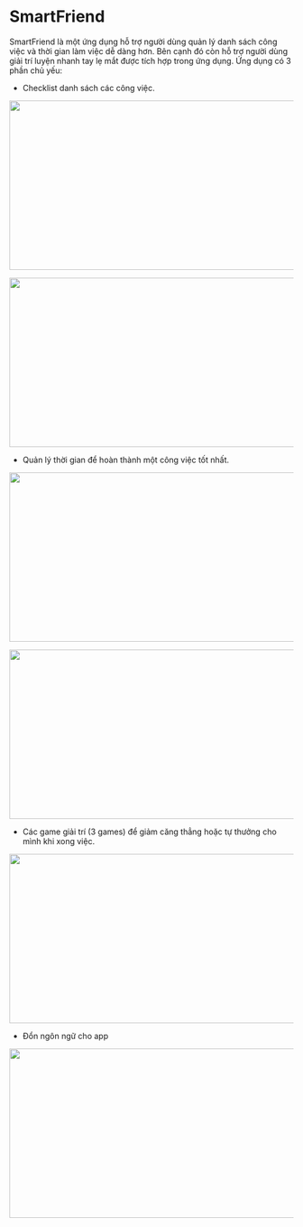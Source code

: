 # SmartFriend
SmartFriend là một ứng dụng hỗ trợ người dùng quản lý danh sách công việc và thời gian làm việc dễ dàng hơn. Bên cạnh đó còn hỗ trợ người dùng giải trí luyện nhanh tay lẹ mắt được tích hợp trong ứng dụng. Ứng dụng có 3 phần chủ yếu:
- Checklist danh sách các công việc.


<p align="center"><img src="https://scontent.fsgn5-6.fna.fbcdn.net/v/t1.0-9/36728123_849595755233147_287045441919385600_o.jpg?_nc_cat=0&oh=5c29b51aa96fea187ab0f5d3e3d8278a&oe=5BD20FE9"width="550" height="300"></p>

<p align="center"><img src="https://scontent.fsgn5-6.fna.fbcdn.net/v/t1.0-9/36768761_849595745233148_2226382038313730048_o.jpg?_nc_cat=0&oh=413e207340142147f816396236698841&oe=5B9E90C0"width="550" height="300"></p>

- Quản lý thời gian để hoàn thành một công việc tốt nhất.

<p align="center"><img src="https://scontent.fsgn5-6.fna.fbcdn.net/v/t1.0-9/36719029_849595728566483_5365541706173251584_o.jpg?_nc_cat=0&oh=7e996fb133bbc74e9838a4fe1a690e09&oe=5BE0912B"width="550" height="300"></p>

<p align="center"><img src="https://scontent.fsgn5-6.fna.fbcdn.net/v/t1.0-9/36861974_849595665233156_3117607487608455168_o.jpg?_nc_cat=0&oh=1b059fc7f2b7b56d950d9b8249ccbf9f&oe=5BEBC6F6"width="550" height="300"></p>

- Các game giải trí (3 games) để giảm căng thẳng hoặc tự thưởng cho mình khi xong việc.

<p align="center"><img src="https://scontent.fsgn5-6.fna.fbcdn.net/v/t1.0-9/36798883_849595681899821_7162461709632798720_o.jpg?_nc_cat=0&oh=f92d246a2e74a909d76e956f6b4ca955&oe=5BA77F3D"width="550" height="300"></p>

- Đổn ngôn ngữ cho app

<p align="center"><img src="https://scontent.fsgn5-6.fna.fbcdn.net/v/t1.0-9/36767960_849595671899822_5631681192915894272_o.jpg?_nc_cat=0&oh=e275aca4ace86a5fef0d29657fa69979&oe=5BDF8FE4"width="550" height="300"></p>
